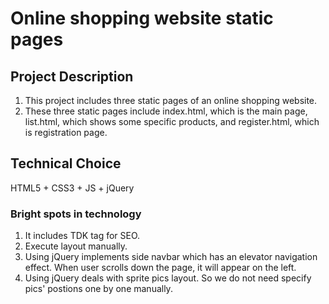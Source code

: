 # Online shopping website static pages

## Project Description
1. This project includes three static pages of an online shopping website.
2. These three static pages include index.html, which is the main page, list.html, which shows some specific products, and register.html, which is registration page.

## Technical Choice
HTML5 + CSS3 + JS + jQuery
### Bright spots in technology
1. It includes TDK tag for SEO.
2. Execute layout manually.
3. Using jQuery implements side navbar which has an elevator navigation effect. When user scrolls down the page, it will appear on the left.
4. Using jQuery deals with sprite pics layout. So we do not need specify pics' postions one by one manually.

